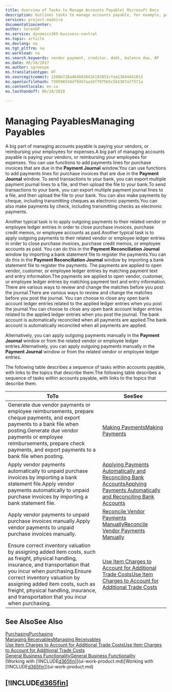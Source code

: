 ```yaml
---
title: Overview of Tasks to Manage Accounts Payable| Microsoft Docs
description: Outlines tasks to manage accounts payable, for example, paying creditors or applying outgoing payments to ledger entries to close invoices or credit memos.
services: project-madeira
documentationcenter: 
author: SorenGP
ms.service: dynamics365-business-central
ms.topic: article
ms.devlang: na
ms.tgt_pltfrm: na
ms.workload: na
ms.search.keywords: vendor payment, creditor, debt, balance due, AP
ms.date: 06/28/2017
ms.author: sgroespe
ms.translationtype: HT
ms.sourcegitcommit: 2286b728a464943841b192031cfea13644441013
ms.openlocfilehash: 730596534df93b7aa16f7975b5c5b1307a7f571a
ms.contentlocale: en-ca
ms.lasthandoff: 06/28/2018

---
```

# <a name="managing-payables"></a><span data-ttu-id="0beca-103">Managing Payables</span><span class="sxs-lookup"><span data-stu-id="0beca-103">Managing Payables</span></span>
<span data-ttu-id="0beca-104">A big part of managing accounts payable is paying your vendors, or reimbursing your employees for expenses.</span><span class="sxs-lookup"><span data-stu-id="0beca-104">A big part of managing accounts payable is paying your vendors, or reimbursing your employees for expenses.</span></span> <span data-ttu-id="0beca-105">You can use functions to add payments lines for purchase invoices that are due in the **Payment Journal** window.</span><span class="sxs-lookup"><span data-stu-id="0beca-105">You can use functions to add payments lines for purchase invoices that are due in the **Payment Journal** window.</span></span> <span data-ttu-id="0beca-106">To send transactions to your bank, you can export multiple payment journal lines to a file, and then upload the file to your bank.</span><span class="sxs-lookup"><span data-stu-id="0beca-106">To send transactions to your bank, you can export multiple payment journal lines to a file, and then upload the file to your bank.</span></span> <span data-ttu-id="0beca-107">You can also make payments by cheque, including transmitting cheques as electronic payments.</span><span class="sxs-lookup"><span data-stu-id="0beca-107">You can also make payments by check, including transmitting checks as electronic payments.</span></span>

<span data-ttu-id="0beca-108">Another typical task is to apply outgoing payments to their related vendor or employee ledger entries in order to close purchase invoices, purchase credit memos, or employee accounts as paid.</span><span class="sxs-lookup"><span data-stu-id="0beca-108">Another typical task is to apply outgoing payments to their related vendor or employee ledger entries in order to close purchase invoices, purchase credit memos, or employee accounts as paid.</span></span> <span data-ttu-id="0beca-109">You can do this in the **Payment Reconciliation Journal** window by importing a bank statement file to register the payments.</span><span class="sxs-lookup"><span data-stu-id="0beca-109">You can do this in the **Payment Reconciliation Journal** window by importing a bank statement file to register the payments.</span></span> <span data-ttu-id="0beca-110">The payments are applied to open vendor, customer, or employee ledger entries by matching payment text and entry information.</span><span class="sxs-lookup"><span data-stu-id="0beca-110">The payments are applied to open vendor, customer, or employee ledger entries by matching payment text and entry information.</span></span> <span data-ttu-id="0beca-111">There are various ways to review and change the matches before you post the journal.</span><span class="sxs-lookup"><span data-stu-id="0beca-111">There are various ways to review and change the matches before you post the journal.</span></span> <span data-ttu-id="0beca-112">You can choose to close any open bank account ledger entries related to the applied ledger entries when you post the journal.</span><span class="sxs-lookup"><span data-stu-id="0beca-112">You can choose to close any open bank account ledger entries related to the applied ledger entries when you post the journal.</span></span> <span data-ttu-id="0beca-113">The bank account is automatically reconciled when all payments are applied.</span><span class="sxs-lookup"><span data-stu-id="0beca-113">The bank account is automatically reconciled when all payments are applied.</span></span>

<span data-ttu-id="0beca-114">Alternatively, you can apply outgoing payments manually in the **Payment Journal** window or from the related vendor or employee ledger entries.</span><span class="sxs-lookup"><span data-stu-id="0beca-114">Alternatively, you can apply outgoing payments manually in the **Payment Journal** window or from the related vendor or employee ledger entries.</span></span>

<span data-ttu-id="0beca-115">The following table describes a sequence of tasks within accounts payable, with links to the topics that describe them.</span><span class="sxs-lookup"><span data-stu-id="0beca-115">The following table describes a sequence of tasks within accounts payable, with links to the topics that describe them.</span></span>

| <span data-ttu-id="0beca-116">To</span><span class="sxs-lookup"><span data-stu-id="0beca-116">To</span></span> | <span data-ttu-id="0beca-117">See</span><span class="sxs-lookup"><span data-stu-id="0beca-117">See</span></span> |
| --- | --- |
| <span data-ttu-id="0beca-118">Generate due vendor payments or employee reimbursements, prepare cheque payments, and export payments to a bank file when posting.</span><span class="sxs-lookup"><span data-stu-id="0beca-118">Generate due vendor payments or employee reimbursements, prepare check payments, and export payments to a bank file when posting.</span></span> |[<span data-ttu-id="0beca-119">Making Payments</span><span class="sxs-lookup"><span data-stu-id="0beca-119">Making Payments</span></span>](payables-make-payments.md) |
| <span data-ttu-id="0beca-120">Apply vendor payments automatically to unpaid purchase invoices by importing a bank statement file.</span><span class="sxs-lookup"><span data-stu-id="0beca-120">Apply vendor payments automatically to unpaid purchase invoices by importing a bank statement file.</span></span> |[<span data-ttu-id="0beca-121">Applying Payments Automatically and Reconciling Bank Accounts</span><span class="sxs-lookup"><span data-stu-id="0beca-121">Applying Payments Automatically and Reconciling Bank Accounts</span></span>](receivables-apply-payments-auto-reconcile-bank-accounts.md) |
| <span data-ttu-id="0beca-122">Apply vendor payments to unpaid purchase invoices manually.</span><span class="sxs-lookup"><span data-stu-id="0beca-122">Apply vendor payments to unpaid purchase invoices manually.</span></span> |[<span data-ttu-id="0beca-123">Reconcile Vendor Payments Manually</span><span class="sxs-lookup"><span data-stu-id="0beca-123">Reconcile Vendor Payments Manually</span></span>](payables-how-apply-purchase-transactions-manually.md) |
|<span data-ttu-id="0beca-124">Ensure correct inventory valuation by assigning added item costs, such as freight, physical handling, insurance, and transportation that you incur when purchasing.</span><span class="sxs-lookup"><span data-stu-id="0beca-124">Ensure correct inventory valuation by assigning added item costs, such as freight, physical handling, insurance, and transportation that you incur when purchasing.</span></span>|[<span data-ttu-id="0beca-125">Use Item Charges to Account for Additional Trade Costs</span><span class="sxs-lookup"><span data-stu-id="0beca-125">Use Item Charges to Account for Additional Trade Costs</span></span>](payables-how-assign-item-charges.md)|

## <a name="see-also"></a><span data-ttu-id="0beca-126">See Also</span><span class="sxs-lookup"><span data-stu-id="0beca-126">See Also</span></span>
[<span data-ttu-id="0beca-127">Purchasing</span><span class="sxs-lookup"><span data-stu-id="0beca-127">Purchasing</span></span>](purchasing-manage-purchasing.md)  
[<span data-ttu-id="0beca-128">Managing Receivables</span><span class="sxs-lookup"><span data-stu-id="0beca-128">Managing Receivables</span></span>](receivables-manage-receivables.md)  
[<span data-ttu-id="0beca-129">Use Item Charges to Account for Additional Trade Costs</span><span class="sxs-lookup"><span data-stu-id="0beca-129">Use Item Charges to Account for Additional Trade Costs</span></span>](payables-how-assign-item-charges.md)  
[<span data-ttu-id="0beca-130">General Business Functionality</span><span class="sxs-lookup"><span data-stu-id="0beca-130">General Business Functionality</span></span>](ui-across-business-areas.md)  
<span data-ttu-id="0beca-131">[Working with [!INCLUDE[d365fin](includes/d365fin_md.md)]](ui-work-product.md)</span><span class="sxs-lookup"><span data-stu-id="0beca-131">[Working with [!INCLUDE[d365fin](includes/d365fin_md.md)]](ui-work-product.md)</span></span>

## [!INCLUDE[d365fin](includes/free_trial_md.md)]  
 

